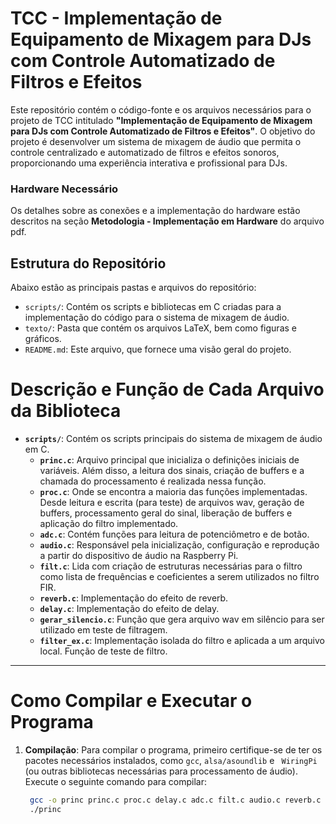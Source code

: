# TCC - Implementação de Equipamento de Mixagem para DJs com Controle Automatizado de Filtros e Efeitos

Este repositório contém o código-fonte e os arquivos necessários para o projeto de TCC intitulado **"Implementação de Equipamento de Mixagem para DJs com Controle Automatizado de Filtros e Efeitos"**. O objetivo do projeto é desenvolver um sistema de mixagem de áudio que permita o controle centralizado e automatizado de filtros e efeitos sonoros, proporcionando uma experiência interativa e profissional para DJs.

### Hardware Necessário

Os detalhes sobre as conexões e a implementação do hardware estão descritos na seção **Metodologia - Implementação em Hardware** do arquivo pdf.

## Estrutura do Repositório

Abaixo estão as principais pastas e arquivos do repositório:

- `scripts/`: Contém os scripts e bibliotecas em C criadas para a implementação do código para o sistema de mixagem de áudio.
- `texto/`: Pasta que contém os arquivos LaTeX, bem como figuras e gráficos.
- `README.md`: Este arquivo, que fornece uma visão geral do projeto.

# Descrição e Função de Cada Arquivo da Biblioteca

- **`scripts/`**: Contém os scripts principais do sistema de mixagem de áudio em C.
  - **`princ.c`**: Arquivo principal que inicializa o definições iniciais de variáveis. Além disso, a leitura dos sinais, criação de buffers e a chamada do processamento é realizada nessa função.
  - **`proc.c`**: Onde se encontra a maioria das funções implementadas. Desde leitura e escrita (para teste) de arquivos wav, geração de buffers, processamento geral do sinal, liberação de buffers e aplicação do filtro implementado.
  - **`adc.c`**: Contém funções para leitura de potenciômetro e de botão.
  - **`audio.c`**: Responsável pela inicialização, configuração e reprodução a partir do dispositivo de áudio na Raspberry Pi.
  - **`filt.c`**: Lida com criação de estruturas necessárias para o filtro como lista de frequências e coeficientes a serem utilizados no filtro FIR. 
  - **`reverb.c`**: Implementação do efeito de reverb.
  - **`delay.c`**: Implementação do efeito de delay.
  - **`gerar_silencio.c`**: Função que gera arquivo wav em silêncio para ser utilizado em teste de filtragem.
  - **`filter_ex.c`**: Implementação isolada do filtro e aplicada a um arquivo local. Função de teste de filtro.
---

# Como Compilar e Executar o Programa

1. **Compilação**:
   Para compilar o programa, primeiro certifique-se de ter os pacotes necessários instalados, como `gcc`, `alsa/asoundlib` e ` WiringPi` (ou outras bibliotecas necessárias para processamento de áudio). Execute o seguinte comando para compilar:

   ```bash
    gcc -o princ princ.c proc.c delay.c adc.c filt.c audio.c reverb.c -lpthread -lm -lwiringPi -lasound
    ./princ